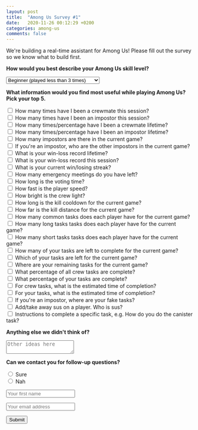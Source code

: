 ```yaml
---
layout: post
title:  "Among Us Survey #1"
date:   2020-11-26 00:12:29 +0200
categories: among-us
comments: false
---
```

We're building a real-time assistant for Among Us! Please fill out the survey so we know what to build first.

<form action="https://formspree.io/f/mdoplgdg" method="POST">
  <input type="hidden" name="_subject" value="New submission!" />
  <label for="skill"><b>How would you best describe your Among Us skill level?</b></label>
  <p></p>
  <select id="skill" name="skill">
    <option value="beginner">Beginner (played less than 3 times)</option>
    <option value="intermediate">Intermediate</option>
    <option value="advanced">Advanced (played more than 10 times)</option>
  </select>
  <p></p>
  <label for="info"><b>What information would you find most useful while playing Among Us? Pick your top 5.</b></label>
  <p></p>
  <div class="row">
    <div class="column">
      <input type="checkbox" id="crewmate-session" name="crewmate-session" value="crewmate-session">
      <label for="vehicle3"> How many times have I been a crewmate this session?</label><br>
      <input type="checkbox" id="impostor-session" name="impostor-session" value="impostor-session">
      <label for="vehicle3"> How many times have I been an impostor this session?</label><br>
      <input type="checkbox" id="crewmate-lifetime" name="crewmate-lifetime" value="crewmate-lifetime">
      <label for="vehicle3"> How many times/percentage have I been a crewmate lifetime?</label><br>
      <input type="checkbox" id="impostor-lifetime" name="impostor-lifetime" value="impostor-lifetime">
      <label for="vehicle3"> How many times/percentage have I been an impostor lifetime?</label><br>
      <input type="checkbox" id="impostor-current" name="impostor-current" value="impostor-current">
      <label for="vehicle3"> How many impostors are there in the current game?</label><br>
      <input type="checkbox" id="other-impostors" name="other-impostors" value="other-impostors">
      <label for="vehicle3"> If you're an impostor, who are the other impostors in the current game?</label><br>
      <input type="checkbox" id="win-loss-lifetime" name="win-loss-lifetime" value="win-loss-lifetime">
      <label for="vehicle3"> What is your win-loss record lifetime?</label><br>
      <input type="checkbox" id="win-loss-session" name="win-loss-session" value="win-loss-session">
      <label for="vehicle3"> What is your win-loss record this session?</label><br>
      <input type="checkbox" id="win-loss-streak" name="win-loss-streak" value="win-loss-streak">
      <label for="vehicle3"> What is your current win/losing streak?</label><br>
      <input type="checkbox" id="emergency" name="emergency" value="emergency">
      <label for="vehicle3"> How many emergency meetings do you have left?</label><br>
      <input type="checkbox" id="voting-long" name="voting-long" value="voting-long">
      <label for="vehicle3"> How long is the voting time?</label><br>
      <input type="checkbox" id="speed" name="speed" value="speed">
      <label for="vehicle3"> How fast is the player speed?</label><br>
      <input type="checkbox" id="bright" name="bright" value="bright">
      <label for="vehicle3"> How bright is the crew light?</label><br>
      <input type="checkbox" id="kill-cooldown" name="kill-cooldown" value="kill-cooldown">
      <label for="vehicle1"> How long is the kill cooldown for the current game?</label>
      </div>
    <div class="column">
      <input type="checkbox" id="kill-distance" name="kill-distance" value="kill-distance">
      <label for="vehicle2"> How far is the kill distance for the current game?</label><br>
      <input type="checkbox" id="common-tasks" name="common-tasks" value="common-tasks">
      <label for="vehicle3"> How many common tasks does each player have for the current game?</label><br>
      <input type="checkbox" id="long-tasks" name="long-tasks" value="long-tasks">
      <label for="vehicle3"> How many long tasks tasks does each player have for the current game?</label><br>
      <input type="checkbox" id="short-tasks" name="short-tasks" value="short-tasks">
      <label for="vehicle3"> How many short tasks tasks does each player have for the current game?</label><br>
      <input type="checkbox" id="your-tasks" name="your-tasks" value="your-tasks">
      <label for="vehicle3"> How many of your tasks are left to complete for the current game?</label><br>
      <input type="checkbox" id="name-your-tasks" name="name-your-tasks" value="name-your-tasks">
      <label for="vehicle3"> Which of your tasks are left for the current game?</label><br>
      <input type="checkbox" id="where-your-tasks" name="where-your-tasks" value="where-your-tasks">
      <label for="vehicle3"> Where are your remaining tasks for the current game?</label><br>
      <input type="checkbox" id="percentage-all-tasks" name="percentage-all-tasks" value="percentage-all-tasks">
      <label for="vehicle3"> What percentage of all crew tasks are complete?</label><br>
      <input type="checkbox" id="percentage-your-tasks" name="percentage-your-tasks" value="percentage-your-tasks">
      <label for="vehicle3"> What percentage of your tasks are complete?</label><br>
      <input type="checkbox" id="crew-etc" name="crew-etc" value="crew-etc">
      <label for="vehicle3"> For crew tasks, what is the estimated time of completion?</label><br>
      <input type="checkbox" id="your-etc" name="your-etc" value="your-etc">
      <label for="vehicle3"> For your tasks, what is the estimated time of completion?</label><br>
      <input type="checkbox" id="fake-tasks" name="fake-tasks" value="fake-tasks">
      <label for="vehicle3"> If you're an impostor, where are your fake tasks?</label><br>
      <input type="checkbox" id="sus" name="sus" value="sus">
      <label for="vehicle3"> Add/take away sus on a player. Who is sus?</label><br>
      <input type="checkbox" id="instructions" name="instructions" value="instructions">
      <label for="vehicle3"> Instructions to complete a specific task, e.g. How do you do the canister task?</label>
    </div>
  </div>
  <p></p>
  <label for="other-ideas"><b>Anything else we didn't think of?</b></label>
  <p></p>
  <textarea name="other-ideas" placeholder="Other ideas here"></textarea>
  <p></p>
  <p><b>Can we contact you for follow-up questions?</b></p>
  <input type="radio" id="yes" name="yes" value="1">
  <label for="yes">Sure</label><br>
  <input type="radio" id="no" name="no" value="0">
  <label for="no">Nah</label><br>
  <p></p>
  <input type="text" name="name" placeholder="Your first name" />
  <p></p>
  <input type="email" name="_replyto" placeholder="Your email address" />
  <p></p>
  <button type="submit">Submit</button>
</form>